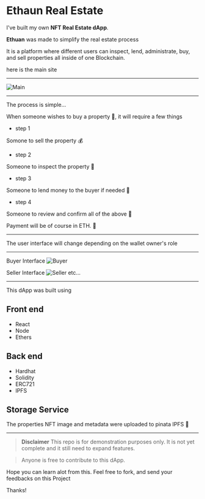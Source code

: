 # Ethaun Real Estate

I've built my own **NFT Real Estate dApp**.

**Ethuan** was made to simplify the real estate process

It is a platform where different users can inspect, lend, administrate, buy, and sell properties all inside of one Blockchain.

here is the main site
___

![Main]()

___

The process is simple...

When someone wishes to buy a property :house_with_garden:, it will require a few things
* step 1

Somone to sell the property :moneybag:

* step 2 

Someone to inspect the property :mag_right:

* step 3

Someone to lend money to the buyer if needed 💸

* step 4

Someone to review and confirm all of the above :pushpin:

Payment will be of course in ETH. :small_blue_diamond:
___
The user interface will change depending on the wallet owner's role
___
Buyer Interface
![Buyer]()

Seller Interface
![Seller]()
etc...
___
This dApp was built using

## Front end

* React
* Node
* Ethers

## Back end

* Hardhat
* Solidity
* ERC721
* IPFS

## Storage Service

The properties NFT image and metadata were uploaded to pinata IPFS :carousel_horse:
___

> **Disclaimer**
> This repo is for demonstration purposes only. It is not yet complete and it still need to expand features. 

> Anyone is free to contribute to this dApp. 

Hope you can learn alot from this.
Feel free to fork, and send your feedbacks on this Project

Thanks!
